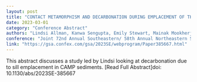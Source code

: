 ```yaml
---
layout: post
title: "CONTACT METAMORPHISM AND DECARBONATION DURING EMPLACEMENT OF THE CENTRAL ATLANTIC MAGMATIC PROVINCE, FLORIDA"
date: 2023-03-01
category: "Conference Abstract"
authors: "Lindsi Allman, Kanwa Sengupta, Emily Stewart, Mainak Mookherjee, Abhisek Base"
conference: "Joint 72nd Annual Southeastern/ 58th Annual Northeastern Section Meeting - 2023"
link: "https://gsa.confex.com/gsa/2023SE/webprogram/Paper385667.html"
---
```


This abstract discusses a study led by Lindsi looking at decarbonation due to sill emplacement in CAMP sediments.
[Read Full Abstract]doi: 10.1130/abs/2023SE-385667
